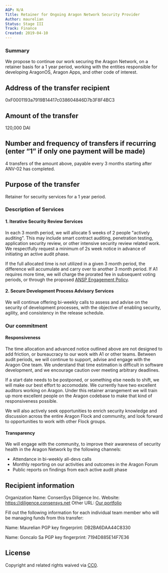 ```yaml
---
AGP: N/A
Title: Retainer for Ongoing Aragon Network Security Provider
Author: maurelian
Status: Stage III
Track: Finance
Created: 2019-04-10
---
```


### Summary

We propose to continue our work securing the Aragon Network, on a retainer basis for a 1 year period, working with the entities responsible for developing AragonOS, Aragon Apps, and other code of interest.


## Address of the transfer recipient

0xF0001193a7919B14417c038604846D7b3F8F4BC3

## Amount of the transfer

120,000 DAI


## Number and frequency of transfers if recurring (enter “1” if only one payment will be made)

4 transfers of the amount above, payable every 3 months starting after ANV-02 has completed.

## Purpose of the transfer

Retainer for security services for a 1 year period.

### Description of Services

#### 1. Iterative Security Review Services

In each 3 month period, we will allocate 5 weeks of 2 people "actively auditing". This may include smart contract auditing, penetration testing, application security review, or other intensive security review related work. We respectfully request a minimum of 2s week notice in advance of initiating an active audit phase.

If the full allocated time is not utilized in a given 3 month period, the difference will accumulate and carry over to another 3 month period. If A1 requires more time, we will charge the prorated fee in subsequent voting periods, or through the proposed [ANSP Engagement Policy](https://forum.aragon.org/t/draft-agp-for-anv-02-ansp-engagement-policy/750).

#### 2. Secure Development Process Advisory Services

We will continue offering bi-weekly calls to assess and advise on the security of development processes, with the objective of enabling security, agility, and consistency in the release schedule.

### Our commitment

#### Responsiveness

The time allocation and advanced notice outlined above are not designed to add friction, or bureaucracy to our work with A1 or other teams. Between audit periods, we will continue to support, advise and engage with the Aragon One team. We understand that time estimation is difficult in software development, and we encourage caution over meeting arbitrary deadlines. 

If a start date needs to be postponed, or something else needs to shift, we will make our best effort to accomodate. We currently have two excellent auditors working on Aragon. Under this retainer arrangement we will train up more excellent people on the Aragon codebase to make that kind of responsiveness possible.

We will also actively seek opportunities to enrich security knowledge and discussion across the entire Aragon Flock and community, and look forward to opportunities to work with other Flock groups.

#### Transparency

We will engage with the community, to improve their awareness of security health in the Aragon Network by the following channels:
* Attendance in bi-weekly all-devs calls
* Monthly reporting on our activities and outcomes in the Aragon Forum
* Public reports on findings from each active audit phase

## Recipient information

Organization
Name: ConsenSys Diligence Inc.
Website:  https://diligence.consensys.net
Other URL:  [Our portfolio](https://consensys.github.io/diligence/)

Fill out the following information for each individual team member who will be managing funds from this transfer:

Name: Maurelian
PGP key fingerprint: DB2BA6DAA44C8330

Name: Goncalo Sa
PGP key fingerprint: 7194D885E14F7E36


## License
Copyright and related rights waived via [CC0](https://creativecommons.org/publicdomain/zero/1.0/).
